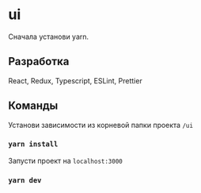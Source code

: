 # ui

Сначала установи yarn.

## Разработка

React, Redux, Typescript, ESLint, Prettier

## Команды

Установи зависимости из корневой папки проекта `/ui`

### `yarn install`

Запусти проект на `localhost:3000` 

### `yarn dev`